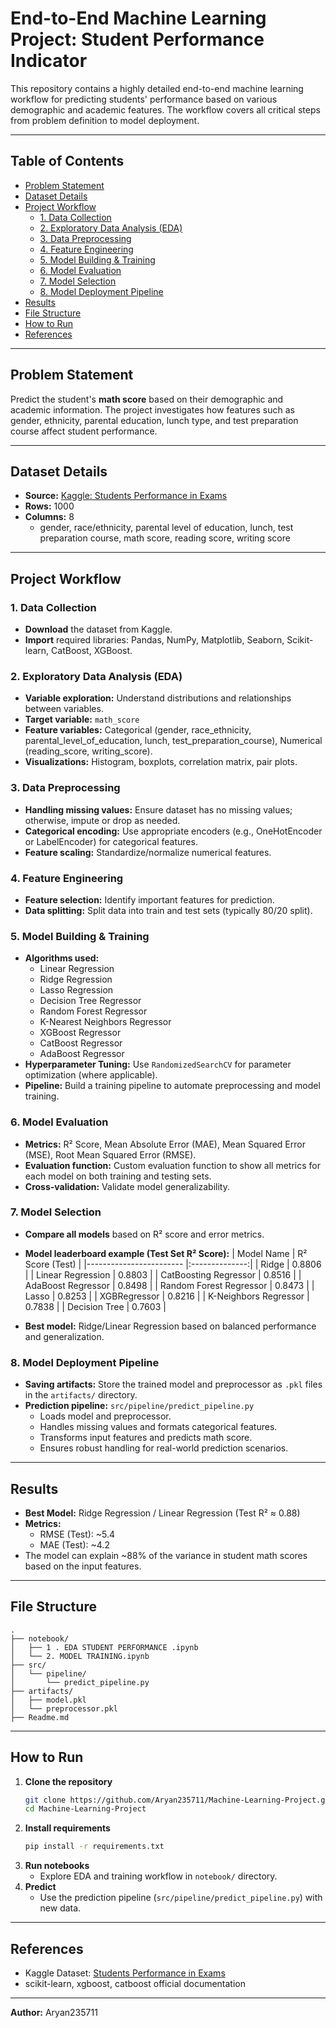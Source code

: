 # End-to-End Machine Learning Project: Student Performance Indicator

This repository contains a highly detailed end-to-end machine learning workflow for predicting students' performance based on various demographic and academic features. The workflow covers all critical steps from problem definition to model deployment.

---

## Table of Contents

- [Problem Statement](#problem-statement)
- [Dataset Details](#dataset-details)
- [Project Workflow](#project-workflow)
  - [1. Data Collection](#1-data-collection)
  - [2. Exploratory Data Analysis (EDA)](#2-exploratory-data-analysis-eda)
  - [3. Data Preprocessing](#3-data-preprocessing)
  - [4. Feature Engineering](#4-feature-engineering)
  - [5. Model Building & Training](#5-model-building--training)
  - [6. Model Evaluation](#6-model-evaluation)
  - [7. Model Selection](#7-model-selection)
  - [8. Model Deployment Pipeline](#8-model-deployment-pipeline)
- [Results](#results)
- [File Structure](#file-structure)
- [How to Run](#how-to-run)
- [References](#references)

---

## Problem Statement

Predict the student's **math score** based on their demographic and academic information. The project investigates how features such as gender, ethnicity, parental education, lunch type, and test preparation course affect student performance.

---

## Dataset Details

- **Source:** [Kaggle: Students Performance in Exams](https://www.kaggle.com/datasets/spscientist/students-performance-in-exams?datasetId=74977)
- **Rows:** 1000
- **Columns:** 8
  - gender, race/ethnicity, parental level of education, lunch, test preparation course, math score, reading score, writing score

---

## Project Workflow

### 1. Data Collection

- **Download** the dataset from Kaggle.
- **Import** required libraries: Pandas, NumPy, Matplotlib, Seaborn, Scikit-learn, CatBoost, XGBoost.

### 2. Exploratory Data Analysis (EDA)

- **Variable exploration:** Understand distributions and relationships between variables.
- **Target variable:** `math_score`
- **Feature variables:** Categorical (gender, race_ethnicity, parental_level_of_education, lunch, test_preparation_course), Numerical (reading_score, writing_score).
- **Visualizations:** Histogram, boxplots, correlation matrix, pair plots.

### 3. Data Preprocessing

- **Handling missing values:** Ensure dataset has no missing values; otherwise, impute or drop as needed.
- **Categorical encoding:** Use appropriate encoders (e.g., OneHotEncoder or LabelEncoder) for categorical features.
- **Feature scaling:** Standardize/normalize numerical features.

### 4. Feature Engineering

- **Feature selection:** Identify important features for prediction.
- **Data splitting:** Split data into train and test sets (typically 80/20 split).

### 5. Model Building & Training

- **Algorithms used:**
  - Linear Regression
  - Ridge Regression
  - Lasso Regression
  - Decision Tree Regressor
  - Random Forest Regressor
  - K-Nearest Neighbors Regressor
  - XGBoost Regressor
  - CatBoost Regressor
  - AdaBoost Regressor
- **Hyperparameter Tuning:** Use `RandomizedSearchCV` for parameter optimization (where applicable).
- **Pipeline:** Build a training pipeline to automate preprocessing and model training.

### 6. Model Evaluation

- **Metrics:** R² Score, Mean Absolute Error (MAE), Mean Squared Error (MSE), Root Mean Squared Error (RMSE).
- **Evaluation function:** Custom evaluation function to show all metrics for each model on both training and testing sets.
- **Cross-validation:** Validate model generalizability.

### 7. Model Selection

- **Compare all models** based on R² score and error metrics.
- **Model leaderboard example (Test Set R² Score):**
  | Model Name              | R² Score (Test) |
  |------------------------ |:--------------:|
  | Ridge                   | 0.8806         |
  | Linear Regression       | 0.8803         |
  | CatBoosting Regressor   | 0.8516         |
  | AdaBoost Regressor      | 0.8498         |
  | Random Forest Regressor | 0.8473         |
  | Lasso                   | 0.8253         |
  | XGBRegressor            | 0.8216         |
  | K-Neighbors Regressor   | 0.7838         |
  | Decision Tree           | 0.7603         |

- **Best model:** Ridge/Linear Regression based on balanced performance and generalization.

### 8. Model Deployment Pipeline

- **Saving artifacts:** Store the trained model and preprocessor as `.pkl` files in the `artifacts/` directory.
- **Prediction pipeline:** `src/pipeline/predict_pipeline.py`
    - Loads model and preprocessor.
    - Handles missing values and formats categorical features.
    - Transforms input features and predicts math score.
    - Ensures robust handling for real-world prediction scenarios.

---

## Results

- **Best Model:** Ridge Regression / Linear Regression (Test R² ≈ 0.88)
- **Metrics:**
  - RMSE (Test): ~5.4
  - MAE (Test): ~4.2
- The model can explain ~88% of the variance in student math scores based on the input features.

---

## File Structure

```
.
├── notebook/
│   ├── 1 . EDA STUDENT PERFORMANCE .ipynb
│   └── 2. MODEL TRAINING.ipynb
├── src/
│   └── pipeline/
│       └── predict_pipeline.py
├── artifacts/
│   ├── model.pkl
│   └── preprocessor.pkl
├── Readme.md
```

---

## How to Run

1. **Clone the repository**
   ```bash
   git clone https://github.com/Aryan235711/Machine-Learning-Project.git
   cd Machine-Learning-Project
   ```
2. **Install requirements**
   ```bash
   pip install -r requirements.txt
   ```
3. **Run notebooks**
   - Explore EDA and training workflow in `notebook/` directory.
4. **Predict**
   - Use the prediction pipeline (`src/pipeline/predict_pipeline.py`) with new data.

---

## References

- Kaggle Dataset: [Students Performance in Exams](https://www.kaggle.com/datasets/spscientist/students-performance-in-exams?datasetId=74977)
- scikit-learn, xgboost, catboost official documentation

---

**Author:** Aryan235711
